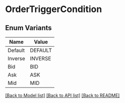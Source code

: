 # OrderTriggerCondition

## Enum Variants

| Name | Value |
|---- | -----|
| Default | DEFAULT |
| Inverse | INVERSE |
| Bid | BID |
| Ask | ASK |
| Mid | MID |


[[Back to Model list]](../README.md#documentation-for-models) [[Back to API list]](../README.md#documentation-for-api-endpoints) [[Back to README]](../README.md)


